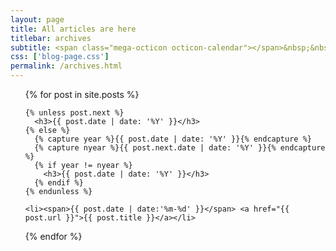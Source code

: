 ```yaml
---
layout: page
title: All articles are here
titlebar: archives
subtitle: <span class="mega-octicon octicon-calendar"></span>&nbsp;&nbsp;专题系列： &nbsp;&nbsp; <a href ="http://hunzino1.github.io/arch.html"><font color="#1A0DAB">架构</font></a>&nbsp;&nbsp; <a href ="http://hunzino1.github.io/life.html"><font color="#EB9439">故事</font></a>&nbsp;&nbsp; <a href ="http://hunzino1.github.io/jvm.html"><font color="#23527C">JVM</font></a>&nbsp;&nbsp; <a href ="http://hunzino1.github.io/docker.html"><font color="#1E90FF">Docker</font></a> menu: archives
css: ['blog-page.css']
permalink: /archives.html
---
```


<ul class="archives-list">
  {% for post in site.posts %}

    {% unless post.next %}
      <h3>{{ post.date | date: '%Y' }}</h3>
    {% else %}
      {% capture year %}{{ post.date | date: '%Y' }}{% endcapture %}
      {% capture nyear %}{{ post.next.date | date: '%Y' }}{% endcapture %}
      {% if year != nyear %}
        <h3>{{ post.date | date: '%Y' }}</h3>
      {% endif %}
    {% endunless %}

    <li><span>{{ post.date | date:'%m-%d' }}</span> <a href="{{ post.url }}">{{ post.title }}</a></li>
  {% endfor %}
</ul>
